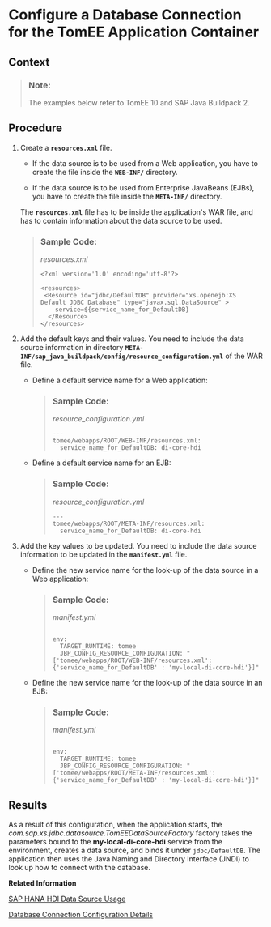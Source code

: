 <!-- loio03cfb10c5b2042bd9cc0a1bc6bc6ba92 -->

# Configure a Database Connection for the TomEE Application Container



<a name="loio03cfb10c5b2042bd9cc0a1bc6bc6ba92__context_q5h_yxx_j2c"/>

## Context

> ### Note:  
> The examples below refer to TomEE 10 and SAP Java Buildpack 2.



<a name="loio03cfb10c5b2042bd9cc0a1bc6bc6ba92__steps_nqh_bx5_2fb"/>

## Procedure

1.  Create a **`resources.xml`** file.

    -   If the data source is to be used from a Web application, you have to create the file inside the **`WEB-INF/`** directory.

    -   If the data source is to be used from Enterprise JavaBeans \(EJBs\), you have to create the file inside the **`META-INF/`** directory.


    The **`resources.xml`** file has to be inside the application's WAR file, and has to contain information about the data source to be used.

    > ### Sample Code:  
    > *resources.xml*
    > 
    > ```
    > <?xml version='1.0' encoding='utf-8'?>
    > 
    > <resources>
    >  <Resource id="jdbc/DefaultDB" provider="xs.openejb:XS Default JDBC Database" type="javax.sql.DataSource" >
    >     service=${service_name_for_DefaultDB}
    >   </Resource>
    > </resources>
    > ```

2.  Add the default keys and their values. You need to include the data source information in directory **`META-INF/sap_java_buildpack/config/resource_configuration.yml`** of the WAR file.

    -   Define a default service name for a Web application:

        > ### Sample Code:  
        > *resource\_configuration.yml*
        > 
        > ```
        > ---
        > tomee/webapps/ROOT/WEB-INF/resources.xml:
        >   service_name_for_DefaultDB: di-core-hdi
        > ```

    -   Define a default service name for an EJB:

        > ### Sample Code:  
        > *resource\_configuration.yml*
        > 
        > ```
        > ---
        > tomee/webapps/ROOT/META-INF/resources.xml:
        >   service_name_for_DefaultDB: di-core-hdi
        > ```


3.  Add the key values to be updated. You need to include the data source information to be updated in the **`manifest.yml`** file.

    -   Define the new service name for the look-up of the data source in a Web application:

        > ### Sample Code:  
        > *manifest.yml*
        > 
        > ```
        > 
        > env:
        >   TARGET_RUNTIME: tomee
        >   JBP_CONFIG_RESOURCE_CONFIGURATION: "['tomee/webapps/ROOT/WEB-INF/resources.xml': {'service_name_for_DefaultDB' : 'my-local-di-core-hdi'}]"
        > ```

    -   Define the new service name for the look-up of the data source in an EJB:

        > ### Sample Code:  
        > *manifest.yml*
        > 
        > ```
        > 
        > env:
        >   TARGET_RUNTIME: tomee
        >   JBP_CONFIG_RESOURCE_CONFIGURATION: "['tomee/webapps/ROOT/META-INF/resources.xml':{'service_name_for_DefaultDB' : 'my-local-di-core-hdi'}]"
        > ```





<a name="loio03cfb10c5b2042bd9cc0a1bc6bc6ba92__result_hvq_wz5_2fb"/>

## Results

As a result of this configuration, when the application starts, the *com.sap.xs.jdbc.datasource.TomEEDataSourceFactory* factory takes the parameters bound to the **my-local-di-core-hdi** service from the environment, creates a data source, and binds it under `jdbc/DefaultDB`. The application then uses the Java Naming and Directory Interface \(JNDI\) to look up how to connect with the database.

**Related Information**  


[SAP HANA HDI Data Source Usage](sap-hana-hdi-data-source-usage-c9d288e.md "If you want your Java application to consume SAP HANA Database (for example, to use an HDI container), follow the steps below.")

[Database Connection Configuration Details](database-connection-configuration-details-f0d2d05.md "Define details of the database connection used by your Java Web Application running on SAP BTP, Cloud Foundry with SAP Java Buildpack.")

